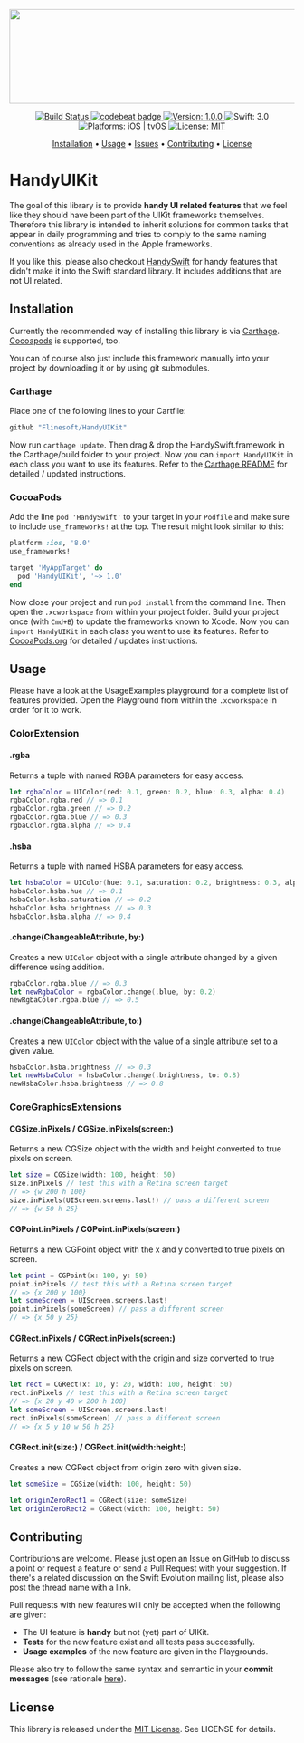 <p align="center">
<img src="https://github.com/Dschee/HandyUIKit/blob/stable/Logo.png?raw=true"
width=600 height=167>
</p>

<p align="center">
<a href="https://www.bitrise.io/app/c77eb6063e52fe8e">
<img src="https://www.bitrise.io/app/c77eb6063e52fe8e.svg?token=OYicGI_yNhaQnpOsnVEypw&branch=stable"
alt="Build Status">
</a>
<a href="https://codebeat.co/projects/github-com-flinesoft-handyuikit">
<img src="https://codebeat.co/badges/283e545d-02e9-4fcf-aabc-40cacfbfe26c"
alt="codebeat badge">
</a>
<a href="https://github.com/Flinesoft/HandyUIKit/releases">
<img src="https://img.shields.io/badge/Version-1.0.0-blue.svg"
alt="Version: 1.0.0">
</a>
<img src="https://img.shields.io/badge/Swift-3.0-FFAC45.svg"
alt="Swift: 3.0">
<img src="https://img.shields.io/badge/Platforms-iOS%20%7C%20tvOS-FF69B4.svg"
alt="Platforms: iOS | tvOS">
<a href="https://github.com/Flinesoft/HandyUIKit/blob/stable/LICENSE.md">
<img src="https://img.shields.io/badge/License-MIT-lightgrey.svg"
alt="License: MIT">
</a>
</p>

<p align="center">
<a href="#installation">Installation</a>
• <a href="#usage">Usage</a>
• <a href="https://github.com/Flinesoft/HandyUIKit/issues">Issues</a>
• <a href="#contributing">Contributing</a>
• <a href="#license">License</a>
</p>


# HandyUIKit

The goal of this library is to provide **handy UI related features** that we feel like they should have been part of the UIKit frameworks themselves. Therefore this library is intended to inherit solutions for common tasks that appear in daily programming and tries to comply to the same naming conventions as already used in the Apple frameworks.

If you like this, please also checkout [HandySwift](https://github.com/Flinesoft/HandySwift) for handy features that didn't make it into the Swift standard library. It includes additions that are not UI related.

## Installation

Currently the recommended way of installing this library is via [Carthage](https://github.com/Carthage/Carthage).
[Cocoapods](https://github.com/CocoaPods/CocoaPods) is supported, too.

You can of course also just include this framework manually into your project by downloading it or by using git submodules.

### Carthage

Place one of the following lines to your Cartfile:

``` Swift
github "Flinesoft/HandyUIKit"
```

Now run `carthage update`. Then drag & drop the HandySwift.framework in the Carthage/build folder to your project. Now you can `import HandyUIKit` in each class you want to use its features. Refer to the [Carthage README](https://github.com/Carthage/Carthage#adding-frameworks-to-an-application) for detailed / updated instructions.

### CocoaPods

Add the line `pod 'HandySwift'` to your target in your `Podfile` and make sure to include `use_frameworks!`
at the top. The result might look similar to this:

``` Ruby
platform :ios, '8.0'
use_frameworks!

target 'MyAppTarget' do
  pod 'HandyUIKit', '~> 1.0'
end
```

Now close your project and run `pod install` from the command line. Then open the `.xcworkspace` from within your project folder.
Build your project once (with `Cmd+B`) to update the frameworks known to Xcode. Now you can `import HandyUIKit` in each class you want to use its features.
Refer to [CocoaPods.org](https://cocoapods.org) for detailed / updates instructions.

## Usage

Please have a look at the UsageExamples.playground for a complete list of features provided.
Open the Playground from within the `.xcworkspace` in order for it to work.


### ColorExtension

#### .rgba
Returns a tuple with named RGBA parameters for easy access.

``` Swift
let rgbaColor = UIColor(red: 0.1, green: 0.2, blue: 0.3, alpha: 0.4)
rgbaColor.rgba.red // => 0.1
rgbaColor.rgba.green // => 0.2
rgbaColor.rgba.blue // => 0.3
rgbaColor.rgba.alpha // => 0.4
```

#### .hsba
Returns a tuple with named HSBA parameters for easy access.

``` Swift
let hsbaColor = UIColor(hue: 0.1, saturation: 0.2, brightness: 0.3, alpha: 0.4)
hsbaColor.hsba.hue // => 0.1
hsbaColor.hsba.saturation // => 0.2
hsbaColor.hsba.brightness // => 0.3
hsbaColor.hsba.alpha // => 0.4
```

#### .change(ChangeableAttribute, by:)
Creates a new `UIColor` object with a single attribute changed by a given difference using addition.

``` Swift
rgbaColor.rgba.blue // => 0.3
let newRgbaColor = rgbaColor.change(.blue, by: 0.2)
newRgbaColor.rgba.blue // => 0.5
```

#### .change(ChangeableAttribute, to:)
Creates a new `UIColor` object with the value of a single attribute set to a given value.

``` Swift
hsbaColor.hsba.brightness // => 0.3
let newHsbaColor = hsbaColor.change(.brightness, to: 0.8)
newHsbaColor.hsba.brightness // => 0.8
```

### CoreGraphicsExtensions

#### CGSize.inPixels / CGSize.inPixels(screen:)
Returns a new CGSize object with the width and height converted to true pixels on screen.

``` Swift
let size = CGSize(width: 100, height: 50)
size.inPixels // test this with a Retina screen target
// => {w 200 h 100}
size.inPixels(UIScreen.screens.last!) // pass a different screen
// => {w 50 h 25}
```

#### CGPoint.inPixels / CGPoint.inPixels(screen:)
Returns a new CGPoint object with the x and y converted to true pixels on screen.

``` Swift
let point = CGPoint(x: 100, y: 50)
point.inPixels // test this with a Retina screen target
// => {x 200 y 100}
let someScreen = UIScreen.screens.last!
point.inPixels(someScreen) // pass a different screen
// => {x 50 y 25}
```

#### CGRect.inPixels / CGRect.inPixels(screen:)
Returns a new CGRect object with the origin and size converted to true pixels on screen.

``` Swift
let rect = CGRect(x: 10, y: 20, width: 100, height: 50)
rect.inPixels // test this with a Retina screen target
// => {x 20 y 40 w 200 h 100}
let someScreen = UIScreen.screens.last!
rect.inPixels(someScreen) // pass a different screen
// => {x 5 y 10 w 50 h 25}
```

#### CGRect.init(size:) / CGRect.init(width:height:)
Creates a new CGRect object from origin zero with given size.

``` Swift
let someSize = CGSize(width: 100, height: 50)

let originZeroRect1 = CGRect(size: someSize)
let originZeroRect2 = CGRect(width: 100, height: 50)
```

## Contributing

Contributions are welcome. Please just open an Issue on GitHub to discuss a point or request a feature or send a Pull Request with your suggestion. If there's a related discussion on the Swift Evolution mailing list, please also post the thread name with a link.

Pull requests with new features will only be accepted when the following are given:
- The UI feature is **handy** but not (yet) part of UIKit.
- **Tests** for the new feature exist and all tests pass successfully.
- **Usage examples** of the new feature are given in the Playgrounds.

Please also try to follow the same syntax and semantic in your **commit messages** (see rationale [here](http://chris.beams.io/posts/git-commit/)).


## License
This library is released under the [MIT License](http://opensource.org/licenses/MIT). See LICENSE for details.
